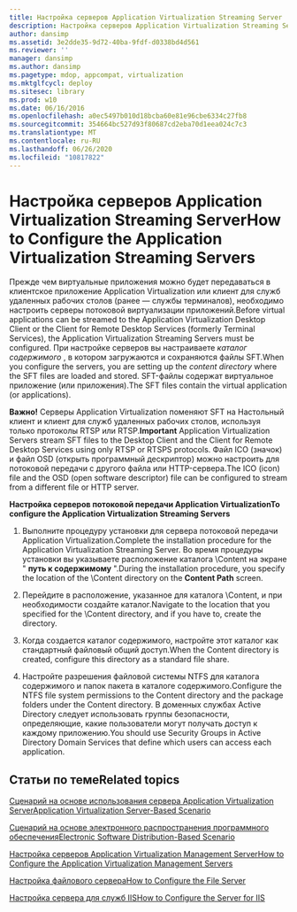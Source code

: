 ```yaml
---
title: Настройка серверов Application Virtualization Streaming Server
description: Настройка серверов Application Virtualization Streaming Server
author: dansimp
ms.assetid: 3e2dde35-9d72-40ba-9fdf-d0338bd4d561
ms.reviewer: ''
manager: dansimp
ms.author: dansimp
ms.pagetype: mdop, appcompat, virtualization
ms.mktglfcycl: deploy
ms.sitesec: library
ms.prod: w10
ms.date: 06/16/2016
ms.openlocfilehash: a0ec5497b010d18bcba60e81e96cbe6334c27fb8
ms.sourcegitcommit: 354664bc527d93f80687cd2eba70d1eea024c7c3
ms.translationtype: MT
ms.contentlocale: ru-RU
ms.lasthandoff: 06/26/2020
ms.locfileid: "10817822"
---
```

# <span data-ttu-id="e9c3e-103">Настройка серверов Application Virtualization Streaming Server</span><span class="sxs-lookup"><span data-stu-id="e9c3e-103">How to Configure the Application Virtualization Streaming Servers</span></span>


<span data-ttu-id="e9c3e-104">Прежде чем виртуальные приложения можно будет передаваться в клиентское приложение Application Virtualization или клиент для служб удаленных рабочих столов (ранее — службы терминалов), необходимо настроить серверы потоковой виртуализации приложений.</span><span class="sxs-lookup"><span data-stu-id="e9c3e-104">Before virtual applications can be streamed to the Application Virtualization Desktop Client or the Client for Remote Desktop Services (formerly Terminal Services), the Application Virtualization Streaming Servers must be configured.</span></span> <span data-ttu-id="e9c3e-105">При настройке серверов вы настраиваете *каталог содержимого* , в котором загружаются и сохраняются файлы SFT.</span><span class="sxs-lookup"><span data-stu-id="e9c3e-105">When you configure the servers, you are setting up the *content directory* where the SFT files are loaded and stored.</span></span> <span data-ttu-id="e9c3e-106">SFT-файлы содержат виртуальное приложение (или приложения).</span><span class="sxs-lookup"><span data-stu-id="e9c3e-106">The SFT files contain the virtual application (or applications).</span></span>

<span data-ttu-id="e9c3e-107">**Важно!**  Серверы Application Virtualization поменяют SFT на Настольный клиент и клиент для служб удаленных рабочих столов, используя только протоколы RTSP или RTSP.</span><span class="sxs-lookup"><span data-stu-id="e9c3e-107">**Important** Application Virtualization Servers stream SFT files to the Desktop Client and the Client for Remote Desktop Services using only RTSP or RTSPS protocols.</span></span> <span data-ttu-id="e9c3e-108">Файл ICO (значок) и файл OSD (открыть программный дескриптор) можно настроить для потоковой передачи с другого файла или HTTP-сервера.</span><span class="sxs-lookup"><span data-stu-id="e9c3e-108">The ICO (icon) file and the OSD (open software descriptor) file can be configured to stream from a different file or HTTP server.</span></span>

 

**<span data-ttu-id="e9c3e-109">Настройка серверов потоковой передачи Application Virtualization</span><span class="sxs-lookup"><span data-stu-id="e9c3e-109">To configure the Application Virtualization Streaming Servers</span></span>**

1.  <span data-ttu-id="e9c3e-110">Выполните процедуру установки для сервера потоковой передачи Application Virtualization.</span><span class="sxs-lookup"><span data-stu-id="e9c3e-110">Complete the installation procedure for the Application Virtualization Streaming Server.</span></span> <span data-ttu-id="e9c3e-111">Во время процедуры установки вы указываете расположение каталога \\Content на экране " **путь к содержимому** ".</span><span class="sxs-lookup"><span data-stu-id="e9c3e-111">During the installation procedure, you specify the location of the \\Content directory on the **Content Path** screen.</span></span>

2.  <span data-ttu-id="e9c3e-112">Перейдите в расположение, указанное для каталога \\Content, и при необходимости создайте каталог.</span><span class="sxs-lookup"><span data-stu-id="e9c3e-112">Navigate to the location that you specified for the \\Content directory, and if you have to, create the directory.</span></span>

3.  <span data-ttu-id="e9c3e-113">Когда создается каталог содержимого, настройте этот каталог как стандартный файловый общий доступ.</span><span class="sxs-lookup"><span data-stu-id="e9c3e-113">When the Content directory is created, configure this directory as a standard file share.</span></span>

4.  <span data-ttu-id="e9c3e-114">Настройте разрешения файловой системы NTFS для каталога содержимого и папок пакета в каталоге содержимого.</span><span class="sxs-lookup"><span data-stu-id="e9c3e-114">Configure the NTFS file system permissions to the Content directory and the package folders under the Content directory.</span></span> <span data-ttu-id="e9c3e-115">В доменных службах Active Directory следует использовать группы безопасности, определяющие, какие пользователи могут получать доступ к каждому приложению.</span><span class="sxs-lookup"><span data-stu-id="e9c3e-115">You should use Security Groups in Active Directory Domain Services that define which users can access each application.</span></span>

## <span data-ttu-id="e9c3e-116">Статьи по теме</span><span class="sxs-lookup"><span data-stu-id="e9c3e-116">Related topics</span></span>


[<span data-ttu-id="e9c3e-117">Сценарий на основе использования сервера Application Virtualization Server</span><span class="sxs-lookup"><span data-stu-id="e9c3e-117">Application Virtualization Server-Based Scenario</span></span>](application-virtualization-server-based-scenario.md)

[<span data-ttu-id="e9c3e-118">Сценарий на основе электронного распространения программного обеспечения</span><span class="sxs-lookup"><span data-stu-id="e9c3e-118">Electronic Software Distribution-Based Scenario</span></span>](electronic-software-distribution-based-scenario.md)

[<span data-ttu-id="e9c3e-119">Настройка серверов Application Virtualization Management Server</span><span class="sxs-lookup"><span data-stu-id="e9c3e-119">How to Configure the Application Virtualization Management Servers</span></span>](how-to-configure-the-application-virtualization-management-servers.md)

[<span data-ttu-id="e9c3e-120">Настройка файлового сервера</span><span class="sxs-lookup"><span data-stu-id="e9c3e-120">How to Configure the File Server</span></span>](how-to-configure-the-file-server.md)

[<span data-ttu-id="e9c3e-121">Настройка сервера для служб IIS</span><span class="sxs-lookup"><span data-stu-id="e9c3e-121">How to Configure the Server for IIS</span></span>](how-to-configure-the-server-for-iis.md)

 

 





